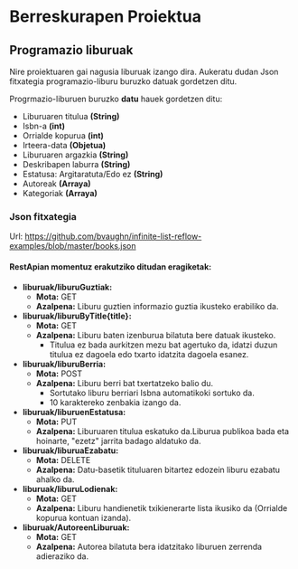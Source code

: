 # Berreskurapen Proiektua

## Programazio liburuak

Nire proiektuaren gai nagusia liburuak izango dira. Aukeratu dudan Json fitxategia programazio-liburu buruzko datuak gordetzen ditu.

Progrmazio-liburuen buruzko **datu** hauek gordetzen ditu:
- Liburuaren titulua **(String)**
- Isbn-a **(int)**
- Orrialde kopurua **(int)**
- Irteera-data **(Objetua)**
- Liburuaren argazkia **(String)**
- Deskribapen laburra **(String)**
- Estatusa: Argitaratuta/Edo ez **(String)**
- Autoreak **(Arraya)**
- Kategoriak **(Arraya)**

### Json fitxategia

Url: https://github.com/bvaughn/infinite-list-reflow-examples/blob/master/books.json

#### **RestApian** momentuz erakutziko ditudan eragiketak:
- **liburuak/liburuGuztiak:**
  - **Mota:** GET
  - **Azalpena:** Liburu guztien informazio guztia ikusteko erabiliko da.
- **liburuak/liburuByTitle{title}:**
  - **Mota:** GET
  - **Azalpena:** Liburu baten izenburua bilatuta bere datuak ikusteko.
      - Titulua ez bada aurkitzen mezu bat agertuko da, idatzi duzun titulua ez dagoela edo txarto idatzita dagoela esanez.
- **liburuak/liburuBerria:**
  - **Mota:** POST
  - **Azalpena:** Liburu berri bat txertatzeko balio du.
      - Sortutako liburu berriari Isbna automatikoki sortuko da.
      - 10 karaktereko zenbakia izango da. 
- **liburuak/liburuenEstatusa:**
  - **Mota:** PUT
  - **Azalpena:** Liburuaren titulua eskatuko da.Liburua publikoa bada eta hoinarte, "ezetz" jarrita badago aldatuko da. 
- **liburuak/liburuaEzabatu:**
  - **Mota:** DELETE
  - **Azalpena:** Datu-basetik tituluaren bitartez edozein liburu ezabatu ahalko da. 
- **liburuak/liburuLodienak:**
  - **Mota:** GET
  - **Azalpena:** Liburu handienetik txikienerarte lista ikusiko da (Orrialde kopurua kontuan izanda). 
- **liburuak/AutoreenLiburuak:**
  - **Mota:** GET
  - **Azalpena:** Autorea bilatuta bera idatzitako liburuen zerrenda adieraziko da. 
